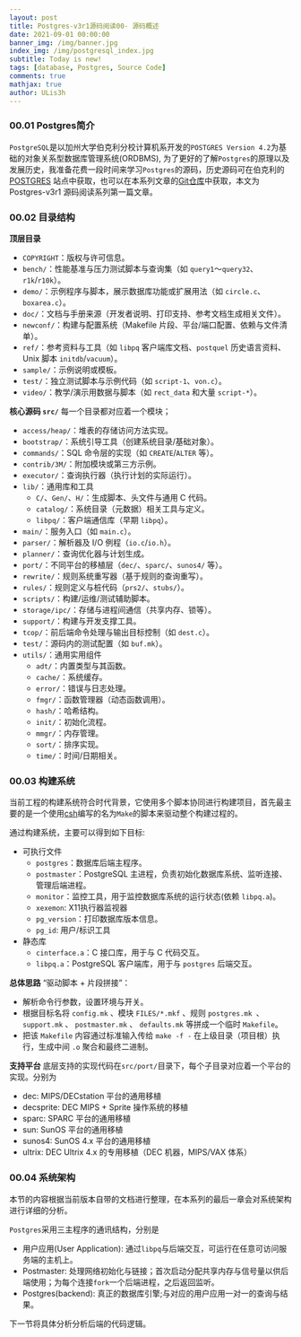 ```yaml
---
layout: post
title: Postgres-v3r1源码阅读00- 源码概述
date: 2021-09-01 00:00:00
banner_img: /img/banner.jpg
index_img: /img/postgresql_index.jpg
subtitle: Today is new!
tags: [database, Postgres, Source Code]
comments: true
mathjax: true
author: ULis3h
---
```


### 00.01 Postgres简介
`PostgreSQL`是以加州大学伯克利分校计算机系开发的`POSTGRES Version 4.2`为基础的对象关系型数据库管理系统(ORDBMS), 为了更好的了解`Postgres`的原理以及发展历史，我准备花费一段时间来学习`Postgres`的源码，历史源码可在伯克利的[POSTGRES](https://dsf.berkeley.edu/postgres.html) 站点中获取，也可以在本系列文章的[Git仓库](https://github.com/ULis3h/postgres-v3r1)中获取，本文为 Postgres-v3r1 源码阅读系列第一篇文章。


### 00.02 目录结构

**顶层目录**
- `COPYRIGHT`：版权与许可信息。
- `bench/`：性能基准与压力测试脚本与查询集（如 `query1`～`query32`、`r1k`/`r10k`）。
- `demo/`：示例程序与脚本，展示数据库功能或扩展用法（如 `circle.c`、`boxarea.c`）。
- `doc/`：文档与手册来源（开发者说明、打印支持、参考文档生成相关文件）。
- `newconf/`：构建与配置系统（Makefile 片段、平台/端口配置、依赖与文件清单）。
- `ref/`：参考资料与工具（如 `libpq` 客户端库文档、`postquel` 历史语言资料、Unix 脚本 `initdb`/`vacuum`）。
- `sample/`：示例说明或模板。
- `test/`：独立测试脚本与示例代码（如 `script-1`、`von.c`）。
- `video/`：教学/演示用数据与脚本（如 `rect_data` 和大量 `script-*`）。

**核心源码 `src/`**
每一个目录都对应着一个模块；
- `access/heap/`：堆表的存储访问方法实现。
- `bootstrap/`：系统引导工具（创建系统目录/基础对象）。
- `commands/`：SQL 命令层的实现（如 `CREATE`/`ALTER` 等）。
- `contrib/3M/`：附加模块或第三方示例。
- `executor/`：查询执行器（执行计划的实际运行）。
- `lib/`：通用库和工具
  - `C/`、`Gen/`、`H/`：生成脚本、头文件与通用 C 代码。
  - `catalog/`：系统目录（元数据）相关工具与定义。
  - `libpq/`：客户端通信库（早期 `libpq`）。
- `main/`：服务入口（如 `main.c`）。
- `parser/`：解析器及 I/O 例程（`io.c`/`io.h`）。
- `planner/`：查询优化器与计划生成。
- `port/`：不同平台的移植层（`dec/`、`sparc/`、`sunos4/` 等）。
- `rewrite/`：规则系统重写器（基于规则的查询重写）。
- `rules/`：规则定义与桩代码（`prs2/`、`stubs/`）。
- `scripts/`：构建/运维/测试辅助脚本。
- `storage/ipc/`：存储与进程间通信（共享内存、锁等）。
- `support/`：构建与开发支撑工具。
- `tcop/`：前后端命令处理与输出目标控制（如 `dest.c`）。
- `test/`：源码内的测试配置（如 `buf.mk`）。
- `utils/`：通用实用组件
  - `adt/`：内置类型与其函数。
  - `cache/`：系统缓存。
  - `error/`：错误与日志处理。
  - `fmgr/`：函数管理器（动态函数调用）。
  - `hash/`：哈希结构。
  - `init/`：初始化流程。
  - `mmgr/`：内存管理。
  - `sort/`：排序实现。
  - `time/`：时间/日期相关。

### 00.03 构建系统
当前工程的构建系统符合时代背景，它使用多个脚本协同进行构建项目，首先最主要的是一个使用[csh](https://en.wikipedia.org/wiki/C_shell "CSH 是一种 Unix/Linux 系统中的命令行解释器（Shell），全称为 C Shell。它由加州大学伯克利分校的 Bill Joy 在 1970 年代末开发，作为 BSD Unix 的一部分。它的语法设计类似于 C 语言，因此得名。")编写的名为`Make`的脚本来驱动整个构建过程的。   

通过构建系统，主要可以得到如下目标:
- 可执行文件
  - `postgres`：数据库后端主程序。
  - `postmaster`：PostgreSQL 主进程，负责初始化数据库系统、监听连接、管理后端进程。
  - `monitor`：监控工具，用于监控数据库系统的运行状态(依赖 `libpq.a`)。
  - `xexemon`: X11执行器监视器
  - `pg_version`：打印数据库版本信息。
  - `pg_id`: 用户/标识工具
- 静态库
  - `cinterface.a`：C 接口库，用于与 C 代码交互。
  - `libpq.a`：PostgreSQL 客户端库，用于与 `postgres` 后端交互。


**总体思路**
 “驱动脚本 + 片段拼接”：
  - 解析命令行参数，设置环境与开关。
  - 根据目标名将 `config.mk` 、模块 `FILES/*.mkf` 、规则 `postgres.mk `、 `support.mk` 、 `postmaster.mk` 、 `defaults.mk` 等拼成一个临时 `Makefile`。
  - 把该 `Makefile` 内容通过标准输入传给 `make -f -` 在上级目录（项目根）执行，生成中间 `.o` 聚合和最终二进制。

**支持平台**
底层支持的实现代码在`src/port/`目录下，每个子目录对应着一个平台的实现。分别为
- dec: MIPS/DECstation 平台的通用移植
- decsprite: DEC MIPS + Sprite 操作系统的移植
- sparc: SPARC 平台的通用移植
- sun: SunOS 平台的通用移植
- sunos4: SunOS 4.x 平台的通用移植
- ultrix: DEC Ultrix 4.x 的专用移植（DEC 机器，MIPS/VAX 体系）


### 00.04 系统架构
本节的内容根据当前版本自带的文档进行整理，在本系列的最后一章会对系统架构进行详细的分析。


`Postgres`采用三主程序的通讯结构，分别是
- 用户应用(User Application): 通过`libpq`与后端交互，可运行在任意可访问服务端的主机上。
- Postmaster: 处理网络初始化与链接；首次启动分配共享内存与信号量以供后端使用；为每个连接`fork`一个后端进程，之后返回监听。
- Postgres(backend): 真正的数据库引擎;与对应的用户应用一对一的查询与结果。

下一节将具体分析分析后端的代码逻辑。

